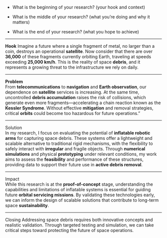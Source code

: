 - What is the beginning of your research? (your hook and context)

- What is the middle of your research? (what you’re doing and why it matters)

- What is the end of your research? (what you hope to achieve)
------------------
**Hook**
Imagine a future where a single fragment of metal, no larger than a coin, destroys an operational **satellite**. Now consider that there are over **36,000** of these fragments currently orbiting Earth, traveling at speeds exceeding **25,000 km/h**. This is the reality of space **debris**, and it represents a growing threat to the infrastructure we rely on daily.

---

**Problem**  
From **telecommunications** to **navigation** and **Earth observation**, our dependence on **satellite** services is increasing. At the same time, uncontrolled **debris accumulation** raises the risk of collisions, which generate even more fragments—accelerating a chain reaction known as the **Kessler Syndrome**. Without effective **mitigation** and removal strategies, critical **orbits** could become too hazardous for future operations.”

---

Solution  
In my research, I focus on evaluating the potential of **inflatable robotic arms** for capturing space debris. These systems offer a lightweight and scalable alternative to traditional rigid mechanisms, with the flexibility to safely interact with **irregular** and fragile objects. Through **numerical simulations** and physical **prototyping** under relevant conditions, my work aims to assess the **feasibility** and performance of these structures, providing data to support their future use in **active debris removal**.

---

Impact  
While this research is at the **proof-of-concept** stage, understanding the capabilities and limitations of inflatable systems is essential for guiding future **orbital servicing missions**. By validating these technologies early, we can inform the design of scalable solutions that contribute to long-term space **sustainability**.

---

Closing
Addressing space debris requires both innovative concepts and realistic validation. Through targeted testing and simulation, we can take critical steps toward protecting the future of space operations.